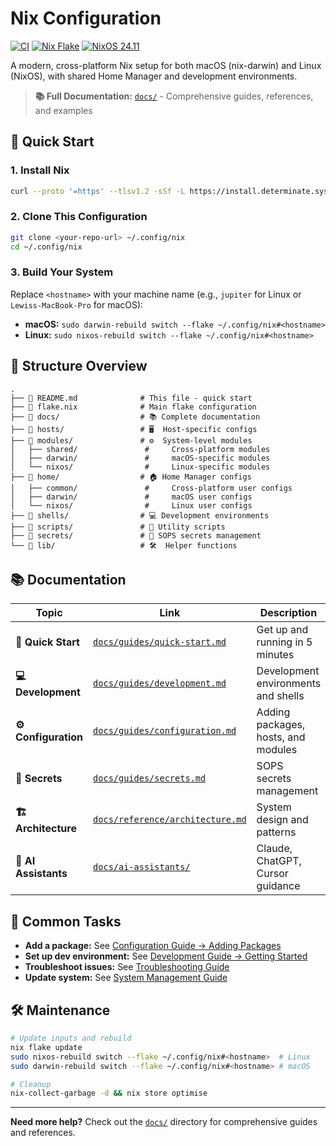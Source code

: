 # Nix Configuration

[![CI](https://github.com/lewisflude/nix-config/workflows/CI/badge.svg)](https://github.com/lewisflude/nix-config/actions/workflows/ci.yml)
[![Nix Flake](https://img.shields.io/badge/nix-flake-blue.svg)](https://nixos.org/manual/nix/stable/command-ref/new-cli/nix3-flake.html)
[![NixOS 24.11](https://img.shields.io/badge/NixOS-24.11-blue.svg)](https://nixos.org)

A modern, cross-platform Nix setup for both macOS (nix-darwin) and Linux (NixOS), with shared Home Manager and development environments.

> **📚 Full Documentation:** [`docs/`](docs/) - Comprehensive guides, references, and examples

## 🚀 Quick Start

### 1. Install Nix
```bash
curl --proto '=https' --tlsv1.2 -sSf -L https://install.determinate.systems/nix | sh -s -- install
```

### 2. Clone This Configuration
```bash
git clone <your-repo-url> ~/.config/nix
cd ~/.config/nix
```

### 3. Build Your System
Replace `<hostname>` with your machine name (e.g., `jupiter` for Linux or `Lewiss-MacBook-Pro` for macOS):

- **macOS:** `sudo darwin-rebuild switch --flake ~/.config/nix#<hostname>`
- **Linux:** `sudo nixos-rebuild switch --flake ~/.config/nix#<hostname>`

## 📁 Structure Overview

```
.
├── 📄 README.md              # This file - quick start
├── 📄 flake.nix              # Main flake configuration
├── 📁 docs/                  # 📚 Complete documentation
├── 📁 hosts/                 # 🖥️  Host-specific configs
├── 📁 modules/               # ⚙️  System-level modules
│   ├── shared/               #     Cross-platform modules
│   ├── darwin/               #     macOS-specific modules
│   └── nixos/                #     Linux-specific modules
├── 📁 home/                  # 🏠 Home Manager configs
│   ├── common/               #     Cross-platform user configs
│   ├── darwin/               #     macOS user configs
│   └── nixos/                #     Linux user configs
├── 📁 shells/                # 💻 Development environments
├── 📁 scripts/               # 🔧 Utility scripts
├── 📁 secrets/               # 🔐 SOPS secrets management
└── 📁 lib/                   # 🛠️  Helper functions
```

## 📚 Documentation

| Topic | Link | Description |
|-------|------|-------------|
| **🚀 Quick Start** | [`docs/guides/quick-start.md`](docs/guides/quick-start.md) | Get up and running in 5 minutes |
| **💻 Development** | [`docs/guides/development.md`](docs/guides/development.md) | Development environments and shells |
| **⚙️ Configuration** | [`docs/guides/configuration.md`](docs/guides/configuration.md) | Adding packages, hosts, and modules |
| **🔐 Secrets** | [`docs/guides/secrets.md`](docs/guides/secrets.md) | SOPS secrets management |
| **🏗️ Architecture** | [`docs/reference/architecture.md`](docs/reference/architecture.md) | System design and patterns |
| **🤖 AI Assistants** | [`docs/ai-assistants/`](docs/ai-assistants/) | Claude, ChatGPT, Cursor guidance |

## 🎯 Common Tasks

- **Add a package:** See [Configuration Guide → Adding Packages](docs/guides/configuration.md#adding-packages)
- **Set up dev environment:** See [Development Guide → Getting Started](docs/guides/development.md#getting-started)
- **Troubleshoot issues:** See [Troubleshooting Guide](docs/guides/troubleshooting.md)
- **Update system:** See [System Management Guide](docs/guides/system-management.md)

## 🛠️ Maintenance

```bash
# Update inputs and rebuild
nix flake update
sudo nixos-rebuild switch --flake ~/.config/nix#<hostname>  # Linux
sudo darwin-rebuild switch --flake ~/.config/nix#<hostname> # macOS

# Cleanup
nix-collect-garbage -d && nix store optimise
```

---

**Need more help?** Check out the [`docs/`](docs/) directory for comprehensive guides and references.
